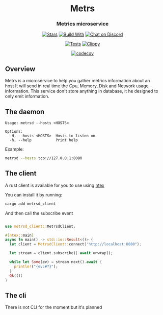 <div align="center">
  <h1>Metrs</h1>
  <h3>Metrics microservice</h3>
  <p>

  [![Stars](https://img.shields.io/github/stars/nxthat/metrs?label=%E2%AD%90%20stars%20%E2%AD%90)](https://github.com/nxthat/metrs)
  [![Build With](https://img.shields.io/badge/built_with-Rust-dca282.svg?style=flat)](https://github.com/nxthat/metrs)
  [![Chat on Discord](https://img.shields.io/discord/1011267493114949693?label=chat&logo=discord&style=flat)](https://discord.gg/WV4Aac8uZg)

  </p>

  <p>

  [![Tests](https://github.com/nxthat/metrs/actions/workflows/tests.yml/badge.svg)](https://github.com/nxthat/metrs/actions/workflows/tests.yml)
  [![Clippy](https://github.com/nxthat/metrs/actions/workflows/clippy.yml/badge.svg)](https://github.com/nxthat/metrs/actions/workflows/clippy.yml)

  </p>

  <p>

[![codecov](https://codecov.io/gh/nxthat/metrs/branch/master/graph/badge.svg?token=N1P1BL5RWH)](https://codecov.io/gh/nxthat/metrs)

  </p>

</div>

## Overview

Metrs is a microservice to help you gather metrics information about an host
It will send in real time the Cpu, Memory, Disk and Network usage information.
This service don't store anything in database, it he designed to only emit information.

## The daemon

```console
Usage: metrsd --hosts <HOSTS>

Options:
  -H, --hosts <HOSTS>  Hosts to listen on
  -h, --help           Print help
```

Example:

```sh
metrsd --hosts tcp://127.0.0.1:8080
```

## The client

A rust client is available for you to use using [ntex](https://github.com/)

You can install it by running:

```sh
cargo add metrsd_client
```

And then call the subscribe event

```rust

use metrsd_client::MetrsdClient;

#[ntex::main]
async fn main() -> std::io::Result<()> {
  let client = MetrsdClient::connect("http://localhost:8080");

  let stream = client.subscribe().await.unwrap();

  while let Some(ev) = stream.next().await {
    println!("{ev:#?}");
  }
  Ok(())
}

```

## The cli

There is not CLI for the moment but it's planned
